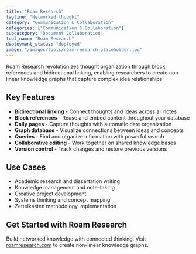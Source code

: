 ```yaml
---
title: "Roam Research"
tagline: "Networked thought"
category: "Communication & Collaboration"
categories: ["Communication & Collaboration"]
subcategory: "Document Collaboration"
tool_name: "Roam Research"
deployment_status: "deployed"
image: "/images/tools/roam-research-placeholder.jpg"
---
```

Roam Research revolutionizes thought organization through block references and bidirectional linking, enabling researchers to create non-linear knowledge graphs that capture complex idea relationships.

## Key Features

- **Bidirectional linking** - Connect thoughts and ideas across all notes
- **Block references** - Reuse and embed content throughout your database
- **Daily pages** - Capture thoughts with automatic date organization
- **Graph database** - Visualize connections between ideas and concepts
- **Queries** - Find and organize information with powerful search
- **Collaborative editing** - Work together on shared knowledge bases
- **Version control** - Track changes and restore previous versions

## Use Cases

- Academic research and dissertation writing
- Knowledge management and note-taking
- Creative project development
- Systems thinking and concept mapping
- Zettelkasten methodology implementation

## Get Started with Roam Research

Build networked knowledge with connected thinking. Visit [roamresearch.com](https://roamresearch.com) to create non-linear knowledge graphs.